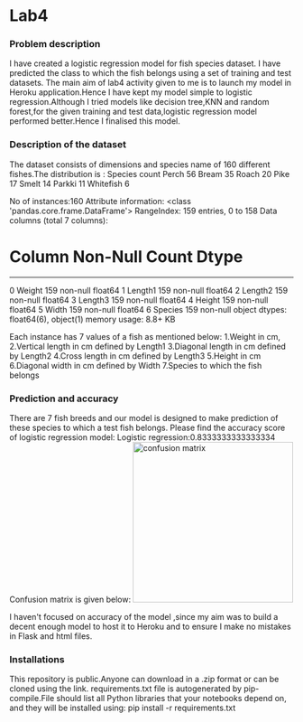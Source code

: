 # **Lab4**
### Problem description
I have created a logistic regression model for fish species dataset. I have predicted the class to which the fish belongs using a set of training and test datasets.
The main aim of lab4 activity given to me is to launch my model in Heroku application.Hence I have kept my model simple to logistic regression.Although I tried models like decision tree,KNN and random forest,for the given training and test data,logistic regression model performed better.Hence I finalised this model.
### Description of the dataset
The dataset consists of dimensions and species name of 160 different fishes.The distribution is :
Species    count
Perch        56
Bream        35
Roach        20
Pike         17
Smelt        14
Parkki       11
Whitefish     6

No of instances:160
Attribute information:
<class 'pandas.core.frame.DataFrame'>
RangeIndex: 159 entries, 0 to 158
Data columns (total 7 columns):
 #   Column   Non-Null Count  Dtype  
---  ------   --------------  -----  
 0   Weight   159 non-null    float64
 1   Length1  159 non-null    float64
 2   Length2  159 non-null    float64
 3   Length3  159 non-null    float64
 4   Height   159 non-null    float64
 5   Width    159 non-null    float64
 6   Species  159 non-null    object 
dtypes: float64(6), object(1)
memory usage: 8.8+ KB

Each instance has 7 values of a fish as mentioned below:
1.Weight in cm,
2.Vertical length in cm defined by Length1
3.Diagonal length in cm defined by Length2
4.Cross length in cm defined by Length3
5.Height in cm
6.Diagonal width in cm defined by Width
7.Species to which the fish belongs

### Prediction and accuracy
There are 7 fish breeds and our model is designed to make prediction of these species to which a test fish belongs.
Please find the accuracy score of logistic regression model:
Logistic regression:0.8333333333333334
Confusion matrix is given below:
<img width="284" alt="confusion matrix" src="https://user-images.githubusercontent.com/47333294/124164975-ed9c0a80-dabe-11eb-89af-06fdbfadb21f.PNG">

I haven't focused on accuracy of the model ,since my aim was to build a decent enough model to host it to Heroku and to ensure I make no mistakes in Flask and html files.

### Installations
This repository is public.Anyone can download in a .zip format or can be cloned using the link.
requirements.txt file is autogenerated by pip-compile.File should list all Python libraries that your notebooks depend on, and they will be installed using: 
pip install -r requirements.txt
